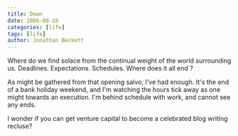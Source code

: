 ```yaml
---
title: Down
date: 2006-08-28
categories: [life]
tags: [life]
author: Jonathan Beckett
---
```


Where do we find solace from the continual weight of the world surrounding us. Deadlines. Expectations. Schedules. Where does it all end ?

As might be gathered from that opening salvo, I've had enough. It's the end of a bank holiday weekend, and I'm watching the hours tick away as one might towards an execution. I'm behind schedule with work, and cannot see any ends.

I wonder if you can get venture capital to become a celebrated blog writing recluse?